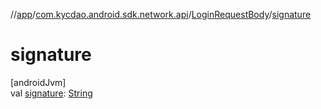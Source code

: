 //[app](../../../index.md)/[com.kycdao.android.sdk.network.api](../index.md)/[LoginRequestBody](index.md)/[signature](signature.md)

# signature

[androidJvm]\
val [signature](signature.md): [String](https://kotlinlang.org/api/latest/jvm/stdlib/kotlin/-string/index.html)
